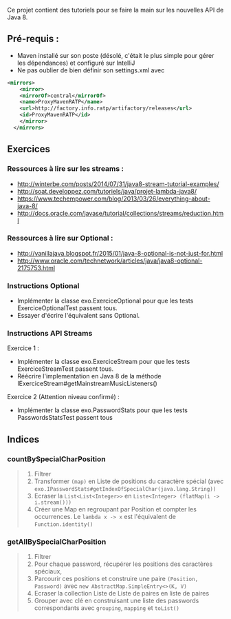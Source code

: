 Ce projet contient des tutoriels pour se faire la main sur les nouvelles API de Java 8.

## Pré-requis :
* Maven installé sur son poste (désolé, c'était le plus simple pour gérer les dépendances) et configuré sur IntelliJ
* Ne pas oublier de bien définir son settings.xml avec

```xml
<mirrors>
    <mirror>
	<mirrorOf>central</mirrorOf>
	<name>ProxyMavenRATP</name>
	<url>http://factory.info.ratp/artifactory/releases</url>
	<id>ProxyMavenRATP</id>
    </mirror>
  </mirrors>
```

## Exercices

### Ressources à lire sur les streams :
 * http://winterbe.com/posts/2014/07/31/java8-stream-tutorial-examples/
 * http://soat.developpez.com/tutoriels/java/projet-lambda-java8/
 * https://www.techempower.com/blog/2013/03/26/everything-about-java-8/
 * http://docs.oracle.com/javase/tutorial/collections/streams/reduction.html

### Ressources à lire sur Optional :
 * http://vanillajava.blogspot.fr/2015/01/java-8-optional-is-not-just-for.html
 * http://www.oracle.com/technetwork/articles/java/java8-optional-2175753.html

### Instructions Optional
 * Implémenter la classe exo.ExerciceOptional pour que les tests ExerciceOptionalTest passent tous.
 * Essayer d'écrire l'équivalent sans Optional.

### Instructions API Streams
Exercice 1 :
 * Implémenter la classe exo.ExerciceStream pour que les tests ExerciceStreamTest passent tous.
 * Réécrire l'implementation en Java 8 de la méthode IExerciceStream#getMainstreamMusicListeners()

Exercice 2 (Attention niveau confirmé) :
 * Implémenter la classe exo.PasswordStats pour que les tests PasswordsStatsTest passent tous









## Indices

### countBySpecialCharPosition
> 1. Filtrer
> 2. Transformer `(map)` en Liste de positions du caractère spécial (avec `exo.IPasswordStats#getIndexOfSpecialChar(java.lang.String))`
> 3. Ecraser la `List<List<Integer>>` en `Liste<Integer> (flatMap(i -> i.stream()))`
> 4. Créer une Map en regroupant par Position et compter les occurrences. Le `lambda x -> x` est l'équivalent de `Function.identity()`


### getAllBySpecialCharPosition
> 1. Filtrer
> 2. Pour chaque password, récupérer les positions des caractères spéciaux,
> 3. Parcourir ces positions et construire une paire `(Position, Password)` avec `new AbstractMap.SimpleEntry<>(K, V)`
> 4. Ecraser la collection Liste de Liste de paires en liste de paires
> 5. Grouper avec clé en construisant une liste des passwords correspondants avec `grouping`, `mapping` et `toList()`

